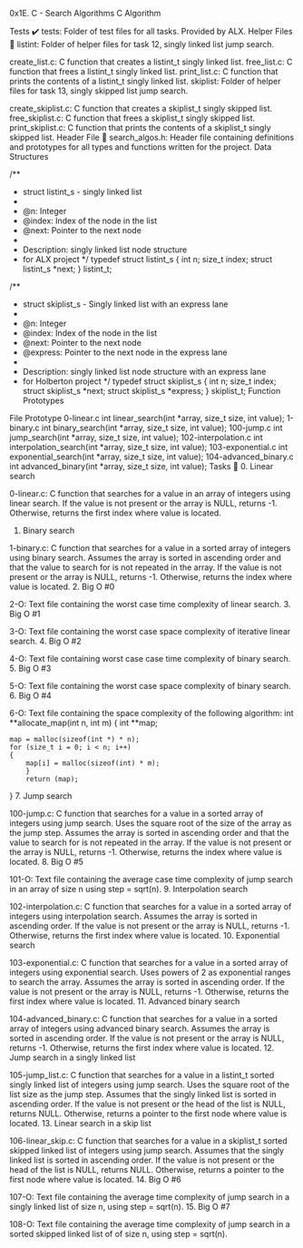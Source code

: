 0x1E. C - Search Algorithms
C
Algorithm

Tests ✔️
tests: Folder of test files for all tasks. Provided by ALX.
Helper Files 🙌
listint: Folder of helper files for task 12, singly linked list jump search.

create_list.c: C function that creates a listint_t singly linked list.
free_list.c: C function that frees a listint_t singly linked list.
print_list.c: C function that prints the contents of a listint_t singly linked list.
skiplist: Folder of helper files for task 13, singly skipped list jump search.

create_skiplist.c: C function that creates a skiplist_t singly skipped list.
free_skiplist.c: C function that frees a skiplist_t singly skipped list.
print_skiplist.c: C function that prints the contents of a skiplist_t singly skipped list.
Header File 📁
search_algos.h: Header file containing definitions and prototypes for all types and functions written for the project.
Data Structures

/**
 * struct listint_s - singly linked list
 *
 * @n: Integer
 * @index: Index of the node in the list
 * @next: Pointer to the next node
 *
 * Description: singly linked list node structure
 * for ALX project
 */
typedef struct listint_s
{
    int n;
    size_t index;
    struct listint_s *next;
} listint_t;

/**
 * struct skiplist_s - Singly linked list with an express lane
 *
 * @n: Integer
 * @index: Index of the node in the list
 * @next: Pointer to the next node
 * @express: Pointer to the next node in the express lane
 *
 * Description: singly linked list node structure with an express lane
 * for Holberton project
 */
typedef struct skiplist_s
{
    int n;
    size_t index;
    struct skiplist_s *next;
    struct skiplist_s *express;
} skiplist_t;
Function Prototypes

File	Prototype
0-linear.c	int linear_search(int *array, size_t size, int value);
1-binary.c	int binary_search(int *array, size_t size, int value);
100-jump.c	int jump_search(int *array, size_t size, int value);
102-interpolation.c	int interpolation_search(int *array, size_t size, int value);
103-exponential.c	int exponential_search(int *array, size_t size, int value);
104-advanced_binary.c	int advanced_binary(int *array, size_t size, int value);
Tasks 📃
0. Linear search

0-linear.c: C function that searches for a value in an array of integers using linear search.
If the value is not present or the array is NULL, returns -1.
Otherwise, returns the first index where value is located.
1. Binary search

1-binary.c: C function that searches for a value in a sorted array of integers using binary search.
Assumes the array is sorted in ascending order and that the value to search for is not repeated in the array.
If the value is not present or the array is NULL, returns -1.
Otherwise, returns the index where value is located.
2. Big O #0

2-O: Text file containing the worst case time complexity of linear search.
3. Big O #1

3-O: Text file containing the worst case space complexity of iterative linear search.
4. Big O #2

4-O: Text file containing worst case case time complexity of binary search.
5. Big O #3

5-O: Text file containing the worst case space complexity of binary search.
6. Big O #4

6-O: Text file containing the space complexity of the following algorithm:
int **allocate_map(int n, int m)
{
    int **map;

    map = malloc(sizeof(int *) * n);
    for (size_t i = 0; i < n; i++)
    {
        map[i] = malloc(sizeof(int) * m);
		}
		return (map);
}
7. Jump search

100-jump.c: C function that searches for a value in a sorted array of integers using jump search.
Uses the square root of the size of the array as the jump step.
Assumes the array is sorted in ascending order and that the value to search for is not repeated in the array.
If the value is not present or the array is NULL, returns -1.
Otherwise, returns the index where value is located.
8. Big O #5

101-O: Text file containing the average case time complexity of jump search in an array of size n using step = sqrt(n).
9. Interpolation search

102-interpolation.c: C function that searches for a value in a sorted array of integers using interpolation search.
Assumes the array is sorted in ascending order.
If the value is not present or the array is NULL, returns -1.
Otherwise, returns the first index where value is located.
10. Exponential search

103-exponential.c: C function that searches for a value in a sorted array of integers using exponential search.
Uses powers of 2 as exponential ranges to search the array.
Assumes the array is sorted in ascending order.
If the value is not present or the array is NULL, returns -1.
Otherwise, returns the first index where value is located.
11. Advanced binary search

104-advanced_binary.c: C function that searches for a value in a sorted array of integers using advanced binary search.
Assumes the array is sorted in ascending order.
If the value is not present or the array is NULL, returns -1.
Otherwise, returns the first index where value is located.
12. Jump search in a singly linked list

105-jump_list.c: C function that searches for a value in a listint_t sorted singly linked list of integers using jump search.
Uses the square root of the list size as the jump step.
Assumes that the singly linked list is sorted in ascending order.
If the value is not present or the head of the list is NULL, returns NULL.
Otherwise, returns a pointer to the first node where value is located.
13. Linear search in a skip list

106-linear_skip.c: C function that searches for a value in a skiplist_t sorted skipped linked list of integers using jump search.
Assumes that the singly linked list is sorted in ascending order.
If the value is not present or the head of the list is NULL, returns NULL.
Otherwise, returns a pointer to the first node where value is located.
14. Big O #6

107-O: Text file containing the average time complexity of jump search in a singly linked list of size n, using step = sqrt(n).
15. Big O #7

108-O: Text file containing the average time complexity of jump search in a sorted skipped linked list of of size n, using step = sqrt(n).
